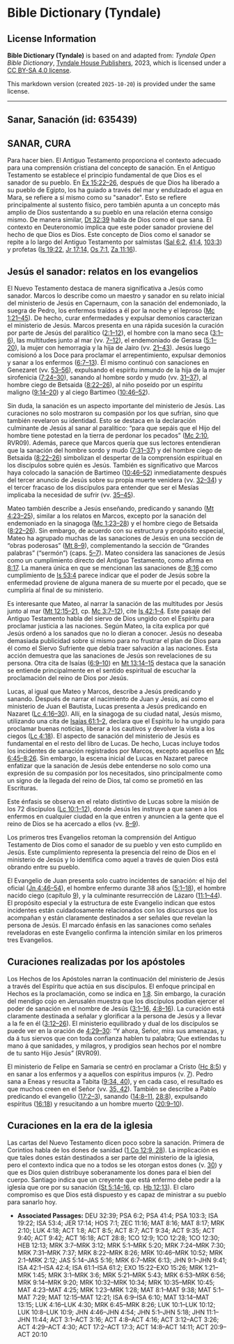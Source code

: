 # Bible Dictionary (Tyndale)

## License Information

**Bible Dictionary (Tyndale)** is based on and adapted from: _Tyndale Open Bible Dictionary_, [Tyndale House Publishers](https://tyndaleopenresources.com/), 2023, which is licensed under a [CC BY-SA 4.0 license](https://creativecommons.org/licenses/by-sa/4.0/legalcode.en).

This markdown version (created `2025-10-20`) is provided under the same license.



--------------------------------

## Sanar, Sanación (id: 635439)

SANAR, CURA
-----------

Para hacer bien. El Antiguo Testamento proporciona el contexto adecuado para una comprensión cristiana del concepto de sanación. En el Antiguo Testamento se establece el principio fundamental de que Dios es el sanador de su pueblo. En [Ex 15:22–26](https://ref.ly/Exod15:22-Exod15:26), después de que Dios ha liberado a su pueblo de Egipto, los ha guiado a través del mar y endulzado el agua en Mara, se refiere a sí mismo como su "sanador". Esto se refiere principalmente al sustento físico, pero también apunta a un concepto más amplio de Dios sustentando a su pueblo en una relación eterna consigo mismo. De manera similar, [Dt 32:39](https://ref.ly/Deut32:39) habla de Dios como el que sana. El contexto en Deuteronomio implica que este poder sanador proviene del hecho de que Dios es Dios. Este concepto de Dios como el sanador se repite a lo largo del Antiguo Testamento por salmistas ([Sal 6:2,](https://ref.ly/Ps6:2) [41:4,](https://ref.ly/Ps41:4) [103:3](https://ref.ly/Ps103:3)) y profetas ([Is 19:22,](https://ref.ly/Isa19:22) [Jr 17:14,](https://ref.ly/Jer17:14) [Os 7:1,](https://ref.ly/Hos7:1) [Za 11:16](https://ref.ly/Zech11:16)).

Jesús el sanador: relatos en los evangelios
-------------------------------------------

El Nuevo Testamento destaca de manera significativa a Jesús como sanador. Marcos lo describe como un maestro y sanador en su relato inicial del ministerio de Jesús en Capernaum, con la sanación del endemoniado, la suegra de Pedro, los enfermos traídos a él por la noche y el leproso ([Mc 1:21–45](https://ref.ly/Mark1:21-Mark1:45)). De hecho, curar enfermedades y expulsar demonios caracterizan el ministerio de Jesús. Marcos presenta en una rápida sucesión la curación por parte de Jesús del paralítico ([2:1–12](https://ref.ly/Mark2:1-Mark2:12)), el hombre con la mano seca ([3:1–6](https://ref.ly/Mark3:1-Mark3:6)), las multitudes junto al mar (vv. [7–12](https://ref.ly/Mark3:7-Mark3:12)), el endemoniado de Gerasa ([5:1–20](https://ref.ly/Mark5:1-Mark5:20)), la mujer con hemorragia y la hija de Jairo (vv. [21–43](https://ref.ly/Mark5:21-Mark5:43)). Jesús luego comisionó a los Doce para proclamar el arrepentimiento, expulsar demonios y sanar a los enfermos ([6:7–13](https://ref.ly/Mark6:7-Mark6:13)). Él mismo continuó con sanaciones en Genezaret (vv. [53–56](https://ref.ly/Mark6:53-Mark6:56)), expulsando el espíritu inmundo de la hija de la mujer sirofenicia ([7:24–30](https://ref.ly/Mark7:24-Mark7:30)), sanando al hombre sordo y mudo (vv. [31–37](https://ref.ly/Mark7:31-Mark7:37)), al hombre ciego de Betsaida ([8:22–26](https://ref.ly/Mark8:22-Mark8:26)), al niño poseído por un espíritu maligno ([9:14–20](https://ref.ly/Mark9:14-Mark9:20)) y al ciego Bartimeo ([10:46–52](https://ref.ly/Mark10:46-Mark10:52)).

Sin duda, la sanación es un aspecto importante del ministerio de Jesús. Las curaciones no solo mostraron su compasión por los que sufrían, sino que también revelaron su identidad. Esto se destaca en la declaración culminante de Jesús al sanar al paralítico: “para que sepáis que el Hijo del hombre tiene potestad en la tierra de perdonar los pecados” ([Mc 2:10](https://ref.ly/Mark2:10), RVR09\). Además, parece que Marcos quería que sus lectores entendieran que la sanación del hombre sordo y mudo ([7:31–37](https://ref.ly/Mark7:31-Mark7:37)) y del hombre ciego de Betsaida ([8:22–26](https://ref.ly/Mark8:22-Mark8:26)) simbolizan el despertar de la comprensión espiritual en los discípulos sobre quién es Jesús. También es significativo que Marcos haya colocado la sanación de Bartimeo ([10:46–52](https://ref.ly/Mark10:46-Mark10:52)) inmediatamente después del tercer anuncio de Jesús sobre su propia muerte venidera (vv. [32–34](https://ref.ly/Mark10:32-Mark10:34)) y el tercer fracaso de los discípulos para entender que ser el Mesías implicaba la necesidad de sufrir (vv. [35–45](https://ref.ly/Mark10:35-Mark10:45)).

Mateo también describe a Jesús enseñando, predicando y sanando ([Mt 4:23–25](https://ref.ly/Matt4:23-Matt4:25)), similar a los relatos en Marcos, excepto por la sanación del endemoniado en la sinagoga ([Mc 1:23–28](https://ref.ly/Mark1:23-Mark1:28)) y el hombre ciego de Betsaida ([8:22–26](https://ref.ly/Mark8:22-Mark8:26)). Sin embargo, de acuerdo con su estructura y propósito especial, Mateo ha agrupado muchas de las sanaciones de Jesús en una sección de “obras poderosas” ([Mt 8–9](https://ref.ly/Matt8:1-Matt9:38)), complementando la sección de “Grandes palabras” (“sermón”) (caps. [5–7](https://ref.ly/Matt5:1-Matt7:29)). Mateo considera las sanaciones de Jesús como un cumplimiento directo del Antiguo Testamento, como afirma en [8:17](https://ref.ly/Matt8:17). La manera única en que se mencionan las sanaciones de [8:16](https://ref.ly/Matt8:16) como cumplimiento de [Is 53:4](https://ref.ly/Isa53:4) parece indicar que el poder de Jesús sobre la enfermedad proviene de alguna manera de su muerte por el pecado, que se cumpliría al final de su ministerio.

Es interesante que Mateo, al narrar la sanación de las multitudes por Jesús junto al mar ([Mt 12:15–21,](https://ref.ly/Matt12:15-Matt12:21) cp. [Mc 3:7–12](https://ref.ly/Mark3:7-Mark3:12)), cite [Is 42:1–4](https://ref.ly/Isa42:1-Isa42:4). Este pasaje del Antiguo Testamento habla del siervo de Dios ungido con el Espíritu para proclamar justicia a las naciones. Según Mateo, la cita explica por qué Jesús ordenó a los sanados que no lo dieran a conocer. Jesús no deseaba demasiada publicidad sobre sí mismo para no frustrar el plan de Dios para él como el Siervo Sufriente que debía traer salvación a las naciones. Esta acción demuestra que las sanaciones de Jesús son revelaciones de su persona. Otra cita de Isaías ([6:9–10](https://ref.ly/Isa6:9-Isa6:10)) en [Mt 13:14–15](https://ref.ly/Matt13:14-Matt13:15) destaca que la sanación se entiende principalmente en el sentido espiritual de escuchar la proclamación del reino de Dios por Jesús.

Lucas, al igual que Mateo y Marcos, describe a Jesús predicando y sanando. Después de narrar el nacimiento de Juan y Jesús, así como el ministerio de Juan el Bautista, Lucas presenta a Jesús predicando en Nazaret ([Lc 4:16–30](https://ref.ly/Luke4:16-Luke4:30)). Allí, en la sinagoga de su ciudad natal, Jesús mismo, utilizando una cita de [Isaías 61:1–2](https://ref.ly/Isa61:1-Isa61:2), declara que el Espíritu lo ha ungido para proclamar buenas noticias, liberar a los cautivos y devolver la vista a los ciegos ([Lc 4:18](https://ref.ly/Luke4:18)). El aspecto de sanación del ministerio de Jesús es fundamental en el resto del libro de Lucas. De hecho, Lucas incluye todos los incidentes de sanación registrados por Marcos, excepto aquellos en [Mc 6:45–8:26](https://ref.ly/Mark6:45-Mark8:26). Sin embargo, la escena inicial de Lucas en Nazaret parece enfatizar que la sanación de Jesús debe entenderse no solo como una expresión de su compasión por los necesitados, sino principalmente como un signo de la llegada del reino de Dios, tal como se prometió en las Escrituras.

Este énfasis se observa en el relato distintivo de Lucas sobre la misión de los 72 discípulos ([Lc 10:1–12](https://ref.ly/Luke10:1-Luke10:12)), donde Jesús les instruye a que sanen a los enfermos en cualquier ciudad en la que entren y anuncien a la gente que el reino de Dios se ha acercado a ellos (vv. [8–9](https://ref.ly/Luke10:8-Luke10:9)).

Los primeros tres Evangelios retoman la comprensión del Antiguo Testamento de Dios como el sanador de su pueblo y ven esto cumplido en Jesús. Este cumplimiento representa la presencia del reino de Dios en el ministerio de Jesús y lo identifica como aquel a través de quien Dios está obrando entre su pueblo.

El Evangelio de Juan presenta solo cuatro incidentes de sanación: el hijo del oficial ([Jn 4:46–54](https://ref.ly/John4:46-John4:54)), el hombre enfermo durante 38 años ([5:1–18](https://ref.ly/John5:1-John5:18)), el hombre nacido ciego (capítulo [9](https://ref.ly/John9:1-John9:41)), y la culminante resurrección de Lázaro ([11:1–44](https://ref.ly/John11:1-John11:44)). El propósito especial y la estructura de este Evangelio indican que estos incidentes están cuidadosamente relacionados con los discursos que los acompañan y están claramente destinados a ser señales que revelan la persona de Jesús. El marcado énfasis en las sanaciones como señales reveladoras en este Evangelio confirma la intención similar en los primeros tres Evangelios.

Curaciones realizadas por los apóstoles
---------------------------------------

Los Hechos de los Apóstoles narran la continuación del ministerio de Jesús a través del Espíritu que actúa en sus discípulos. El enfoque principal en Hechos es la proclamación, como se indica en [1:8](https://ref.ly/Acts1:8). Sin embargo, la curación del mendigo cojo en Jerusalén muestra que los discípulos podían ejercer el poder de sanación en el nombre de Jesús ([3:1–16,](https://ref.ly/Acts3:1-Acts3:16) [4:8–16](https://ref.ly/Acts4:8-Acts4:16)). La curación está claramente destinada a señalar y glorificar a la persona de Jesús y a llevar a la fe en él ([3:12–26](https://ref.ly/Acts3:12-Acts3:26)). El ministerio equilibrado y dual de los discípulos se puede ver en la oración de [4:29–30](https://ref.ly/Acts4:29-Acts4:30): “Y ahora, Señor, mira sus amenazas, y da á tus siervos que con toda confianza hablen tu palabra; Que extiendas tu mano á que sanidades, y milagros, y prodigios sean hechos por el nombre de tu santo Hijo Jesús” (RVR09\).

El ministerio de Felipe en Samaria se centró en proclamar a Cristo ([Hc 8:5](https://ref.ly/Acts8:5)) y en sanar a los enfermos y a aquellos con espíritus impuros (v. [7](https://ref.ly/Acts8:7)). Pedro sana a Eneas y resucita a Tabita ([9:34, 40](https://ref.ly/Acts9:34,Acts9:40)), y en cada caso, el resultado es que muchos creen en el Señor (vv. [35, 42](https://ref.ly/Acts9:35,Acts9:42)). También se describe a Pablo predicando el evangelio ([17:2–3](https://ref.ly/Acts17:2-Acts17:3)), sanando ([14:8–11,](https://ref.ly/Acts14:8-Acts14:11) [28:8](https://ref.ly/Acts28:8)), expulsando espíritus ([16:18](https://ref.ly/Acts16:18)) y resucitando a un hombre muerto ([20:9–10](https://ref.ly/Acts20:9-Acts20:10)).

Curaciones en la era de la iglesia
----------------------------------

Las cartas del Nuevo Testamento dicen poco sobre la sanación. Primera de Corintios habla de los dones de sanidad ([1 Co 12:9, 28](https://ref.ly/1Cor12:9,1Cor12:28)). La implicación es que tales dones están destinados a ser parte del ministerio de la iglesia, pero el contexto indica que no a todos se les otorgan estos dones (v. [30](https://ref.ly/1Cor12:30)) y que es Dios quien distribuye soberanamente los dones para el bien del cuerpo. Santiago indica que un creyente que está enfermo debe pedir a la iglesia que ore por su sanación ([St 5:14–16,](https://ref.ly/Jas5:14-Jas5:16) cp. [Hb 12:13](https://ref.ly/Heb12:13)). El claro compromiso es que Dios está dispuesto y es capaz de ministrar a su pueblo para sanarlo hoy.

* **Associated Passages:** DEU 32:39; PSA 6:2; PSA 41:4; PSA 103:3; ISA 19:22; ISA 53:4; JER 17:14; HOS 7:1; ZEC 11:16; MAT 8:16; MAT 8:17; MRK 2:10; LUK 4:18; ACT 1:8; ACT 8:5; ACT 8:7; ACT 9:34; ACT 9:35; ACT 9:40; ACT 9:42; ACT 16:18; ACT 28:8; 1CO 12:9; 1CO 12:28; 1CO 12:30; HEB 12:13; MRK 3:7–MRK 3:12; MRK 5:1–MRK 5:20; MRK 7:24–MRK 7:30; MRK 7:31–MRK 7:37; MRK 8:22–MRK 8:26; MRK 10:46–MRK 10:52; MRK 2:1–MRK 2:12; JAS 5:14–JAS 5:16; MRK 6:7–MRK 6:13; JHN 9:1–JHN 9:41; ISA 42:1–ISA 42:4; ISA 61:1–ISA 61:2; EXO 15:22–EXO 15:26; MRK 1:21–MRK 1:45; MRK 3:1–MRK 3:6; MRK 5:21–MRK 5:43; MRK 6:53–MRK 6:56; MRK 9:14–MRK 9:20; MRK 10:32–MRK 10:34; MRK 10:35–MRK 10:45; MAT 4:23–MAT 4:25; MRK 1:23–MRK 1:28; MAT 8:1–MAT 9:38; MAT 5:1–MAT 7:29; MAT 12:15–MAT 12:21; ISA 6:9–ISA 6:10; MAT 13:14–MAT 13:15; LUK 4:16–LUK 4:30; MRK 6:45–MRK 8:26; LUK 10:1–LUK 10:12; LUK 10:8–LUK 10:9; JHN 4:46–JHN 4:54; JHN 5:1–JHN 5:18; JHN 11:1–JHN 11:44; ACT 3:1–ACT 3:16; ACT 4:8–ACT 4:16; ACT 3:12–ACT 3:26; ACT 4:29–ACT 4:30; ACT 17:2–ACT 17:3; ACT 14:8–ACT 14:11; ACT 20:9–ACT 20:10

